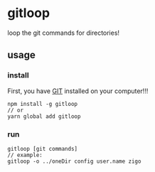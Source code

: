 # gitloop
loop the git commands for directories!
## usage
### install
First, you have [GIT](https://git-scm.com/) installed on your computer!!!
```
npm install -g gitloop
// or
yarn global add gitloop
```
### run
```
gitloop [git commands]
// example:
gitloop -o ../oneDir config user.name zigo
```